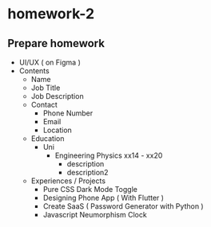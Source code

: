 # homework-2
Prepare homework
---
- UI/UX ( on Figma )
- Contents 
  - Name
  - Job Title
  - Job Description 
  - Contact
    - Phone Number
    - Email
    - Location
  - Education
    - Uni
      - Engineering Physics xx14 - xx20
        - description
        - description2
  - Experiences / Projects
    - Pure CSS Dark Mode Toggle
    - Designing Phone App ( With Flutter )
    - Create SaaS ( Password Generator with Python )
    - Javascript Neumorphism Clock
  